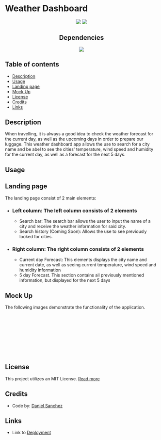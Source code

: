 # Weather Dashboard <!-- omit in toc -->

<div align="center">
<img src="https://img.shields.io/badge/License-MIT-blue"></img>
<img src="https://img.shields.io/github/repo-size/Morkendi/Weather-Dashboard?color=green&label=Repo%20Size"></img>
</div>

<div align="center"> <h2>Dependencies</h2> </div>

<div align="center"> 
    <img src="https://img.shields.io/badge/dotenv-red"><img>
</div>

## Table of contents <!-- omit in toc -->

- [Description](#description)
- [Usage](#usage)
- [Landing page](#landing-page)
- [Mock Up](#mock-up)
- [License](#license)
- [Credits](#credits)
- [Links](#links)
## Description
When travelling, it is always a good idea to check the weather forecast for the current day, as well as the upcoming days in order to prepare our luggage. This weather dashboard app allows the use to search for a city name and be abel to see the cities' temperature, wind speed and humidity for the current day, as well as a forecast for the next 5 days.

## Usage

## Landing page
The landing page consist of 2 main elements:

- ### **Left column: The left column consists of 2 elements**
    - Search bar: The search bar allows the user to input the name of a city and receive the weather information for said city.
    - Search history (Coming Soon): Allows the use to see previously looked for cities.

- ### **Right column: The right column consists of 2 elements**
    - Current day Forecast: This elements displays the city name and current date, as well as seeing current temperature, wind speed and humidity information
    - 5 day Forecast. This section contains all previously mentioned information, but displayed for the next 5 days

## Mock Up
The following images demonstrate the functionality of the application.
<div align="center">
        <h2></h2>
    <img src="" alt=""></img>
        <h2></h2>
    <img src="" alt=""></img>
        <h2></h2>
    <img src="" alt=""></img>
        <h2></h2>
    <img src="" alt=""></img>
        <h2></h2>
    <img src="" alt=""></img>
</div>

## License
This project utilizes an MIT License. [Read more](https://choosealicense.com/licenses/mit/)

## Credits
- Code by: [Daniel Sanchez](https://github.com/Morkendi)

## Links
- Link to [Deployment](https://morkendi.github.io/Weather-Dashboard/)